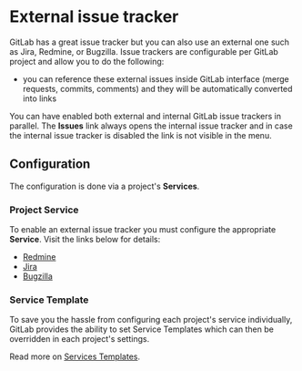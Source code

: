 # External issue tracker

GitLab has a great issue tracker but you can also use an external one such as
Jira, Redmine, or Bugzilla. Issue trackers are configurable per GitLab project and allow
you to do the following:

- you can reference these external issues inside GitLab interface
  (merge requests, commits, comments) and they will be automatically converted
  into links

You can have enabled both external and internal GitLab issue trackers in parallel. The **Issues** link always opens the internal issue tracker and in case the internal issue tracker is disabled the link is not visible in the menu.

## Configuration

The configuration is done via a project's **Services**.

### Project Service

To enable an external issue tracker you must configure the appropriate **Service**.
Visit the links below for details:

- [Redmine](../user/project/integrations/redmine.md)
- [Jira](../user/project/integrations/jira.md)
- [Bugzilla](../user/project/integrations/bugzilla.md)

### Service Template

To save you the hassle from configuring each project's service individually,
GitLab provides the ability to set Service Templates which can then be
overridden in each project's settings.

Read more on [Services Templates](../user/project/integrations/services_templates.md).
